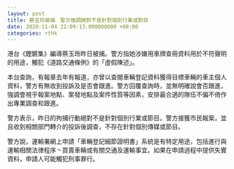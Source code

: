 ```yaml
---
layout: post
title: 蔡玉玲被捕　警方強調絕對不是針對個別行業或節目
date: 2020-11-04 22:09:13.000000000 +08:00
categories: rthk
---
```


港台《鏗鏘集》編導蔡玉玲昨日被捕。警方指她涉嫌用車牌查冊資料用於不符聲明的用途，觸犯《道路交通條例》的「虛假陳述」。

本台查詢，有報章去年有報道，亦曾以查閱車輛登記資料獲得目標車輛的車主個人資料，警方有無收到投訴及是否會跟進。警方回覆查詢時，並無明確說會否跟進，強調會視乎報案地點、案發地點及案件性質等因素，安排最合適的隊伍不偏不倚作出專業調查和跟進。

警方表示，昨日的拘捕行動絕對不是針對個別行業或節目。警方接獲市民報案，並且收到相關部門轉介的投訴後調查，不存在針對個別傳媒或節目。

警方說，運輸署網上申請「車輛登記細節證明書」系統是有特定用途，包括進行與運輸相關法律程序丶買賣車輛或有關交通及運輸事宜。如果在申請過程中提供失實資料，申請人可能觸犯刑事罪行。
